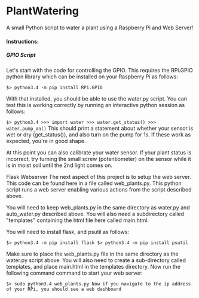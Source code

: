 # PlantWatering
A small Python script to water a plant using a Raspberry Pi and Web Server!
#### Instructions:
##### GPIO Script
Let's start with the code for controlling the GPIO. This requires the RPi.GPIO python library which can be installed on your Raspberry Pi as follows:

`$> python3.4 -m pip install RPi.GPIO`

With that installed, you should be able to use the water.py script. You can test this is working correctly by running an interactive python session as follows:

`$> python3.4 >>> import water >>> water.get_status() >>> water.pump_on()` This should print a statement about whether your sensor is wet or dry (get_status()), and also turn on the pump for 1s. If these work as expected, you're in good shape.

At this point you can also calibrate your water sensor. If your plant status is incorrect, try turning the small screw (potentiometer) on the sensor while it is in moist soil until the 2nd light comes on.

Flask Webserver
The next aspect of this project is to setup the web server. This code can be found here in a file called web_plants.py. This python script runs a web server enabling various actions from the script described above.

You will need to keep web_plants.py in the same directory as water.py and auto_water.py described above. You will also need a subdirectory called "templates" containing the html file here called main.html.

You will need to install flask, and psutil as follows:

`$> python3.4 -m pip install flask $> python3.4 -m pip install psutil`

Make sure to place the web_plants.py file in the same directory as the water.py script above. You will also need to create a sub-directory called templates, and place main.html in the templates directory. Now run the following command command to start your web server:

`$> sudo python3.4 web_plants.py Now if you navigate to the ip address of your RPi, you should see a web dashboard`
